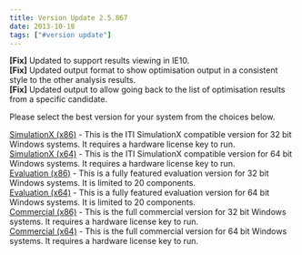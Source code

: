 ```yaml
---
title: Version Update 2.5.867
date: 2013-10-18
tags: ["#version update"]
---
```

**[Fix]** Updated to support results viewing in IE10.  
**[Fix]** Updated output format to show optimisation output in a consistent style to the other analysis results.  
**[Fix]** Updated output to allow going back to the list of optimisation results from a specific candidate.  

<!--more-->
Please select the best version for your system from the choices below.

[SimulationX (x86)](/downloads/SimX_HiP-HOPS_x86_v2.5.867.zip) - This is the ITI SimulationX compatible version for 32 bit Windows systems. It requires a hardware license key to run.  
[SimulationX (x64)](/downloads/SimX_HiP-HOPS_x64_v2.5.867.zip) - This is the ITI SimulationX compatible version for 64 bit Windows systems. It requires a hardware license key to run.  
[Evaluation (x86)](/downloads/HIP-HOPS_Evaluation_(x86)_v2.5.867_setup.exe)	- This is a fully featured evaluation version for 32 bit Windows systems. It is limited to 20 components.  
[Evaluation (x64)](/downloads/HIP-HOPS_Evaluation_(x64)_v2.5.867_setup.exe)	- This is a fully featured evaluation version for 64 bit Windows systems. It is limited to 20 components.  
[Commercial (x86)](/downloads/HIP-HOPS_Commercial_(x86)_v2.5.867_setup.exe)	- This is the full commercial version for 32 bit Windows systems. It requires a hardware license key to run.  
[Commercial (x64)](/downloads/HIP-HOPS_Commercial_(x64)_v2.5.867_setup.exe)	- This is the full commercial version for 64 bit Windows systems. It requires a hardware license key to run.  

  
  
  
  
  
